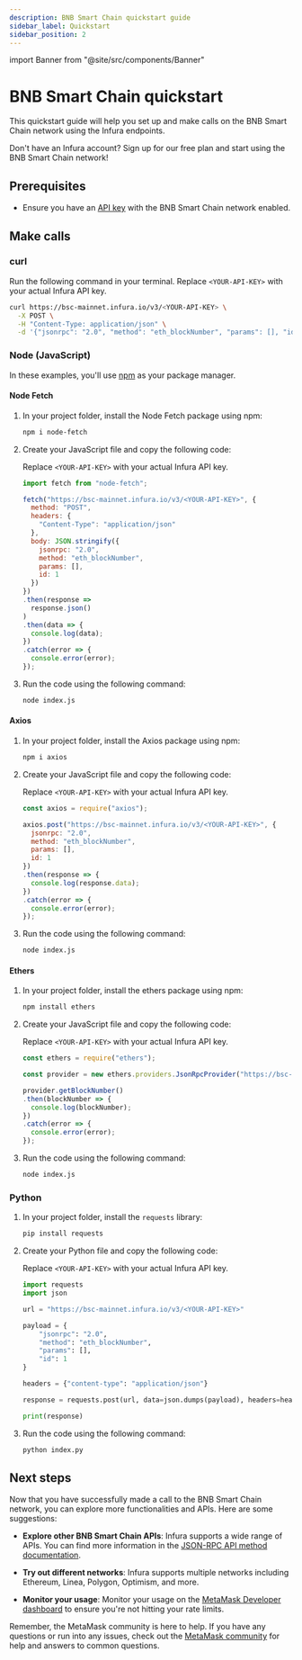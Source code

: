 ```yaml
---
description: BNB Smart Chain quickstart guide
sidebar_label: Quickstart
sidebar_position: 2
---
```


import Banner from "@site/src/components/Banner"

# BNB Smart Chain quickstart

This quickstart guide will help you set up and make calls on the BNB Smart Chain network using the Infura endpoints.

<Banner>
Don't have an Infura account? Sign up for our free plan and start using the BNB Smart Chain network!
</Banner>

## Prerequisites

- Ensure you have an [API key](/developer-tools/dashboard/get-started/create-api/) with the BNB Smart Chain network enabled.

## Make calls

### curl

Run the following command in your terminal. Replace `<YOUR-API-KEY>` with your actual Infura API key.

```bash
curl https://bsc-mainnet.infura.io/v3/<YOUR-API-KEY> \
  -X POST \
  -H "Content-Type: application/json" \
  -d '{"jsonrpc": "2.0", "method": "eth_blockNumber", "params": [], "id": 1}'
```

### Node (JavaScript)

In these examples, you'll use [npm](https://docs.npmjs.com/downloading-and-installing-node-js-and-npm) as your package manager.

#### Node Fetch

1. In your project folder, install the Node Fetch package using npm:

    ```bash
    npm i node-fetch
    ``````

1. Create your JavaScript file and copy the following code:

    Replace `<YOUR-API-KEY>` with your actual Infura API key.

    ```javascript title="index.js"
    import fetch from "node-fetch";

    fetch("https://bsc-mainnet.infura.io/v3/<YOUR-API-KEY>", {
      method: "POST",
      headers: {
        "Content-Type": "application/json"
      },
      body: JSON.stringify({
        jsonrpc: "2.0",
        method: "eth_blockNumber",
        params: [],
        id: 1
      })
    })
    .then(response =>
      response.json()
    )
    .then(data => {
      console.log(data);
    })
    .catch(error => {
      console.error(error);
    });
    ```

1. Run the code using the following command:

    ```bash
    node index.js
    ```

#### Axios

1. In your project folder, install the Axios package using npm:

    ```bash
    npm i axios
    ``````

1. Create your JavaScript file and copy the following code:

    Replace `<YOUR-API-KEY>` with your actual Infura API key.

    ```javascript title="index.js"
    const axios = require("axios");
    
    axios.post("https://bsc-mainnet.infura.io/v3/<YOUR-API-KEY>", {
      jsonrpc: "2.0",
      method: "eth_blockNumber",
      params: [],
      id: 1
    })
    .then(response => {
      console.log(response.data);
    })
    .catch(error => {
      console.error(error);
    });
    ```

1. Run the code using the following command:

    ```bash
    node index.js
    ```

#### Ethers

1. In your project folder, install the ethers package using npm:

    ```bash
    npm install ethers
    ``````

1. Create your JavaScript file and copy the following code:

    Replace `<YOUR-API-KEY>` with your actual Infura API key.

    ```javascript title="index.js"
    const ethers = require("ethers");

    const provider = new ethers.providers.JsonRpcProvider("https://bsc-mainnet.infura.io/v3/<YOUR-API-KEY>");

    provider.getBlockNumber()
    .then(blockNumber => {
      console.log(blockNumber);
    })
    .catch(error => {
      console.error(error);
    });
    ```

1. Run the code using the following command:

    ```bash
    node index.js
    ```

### Python

1. In your project folder, install the `requests` library:

    ```bash
    pip install requests
    ``````

1. Create your Python file and copy the following code:

    Replace `<YOUR-API-KEY>` with your actual Infura API key.

    ```python title="index.py"
    import requests
    import json

    url = "https://bsc-mainnet.infura.io/v3/<YOUR-API-KEY>"

    payload = {
        "jsonrpc": "2.0",
        "method": "eth_blockNumber",
        "params": [],
        "id": 1
    }

    headers = {"content-type": "application/json"}

    response = requests.post(url, data=json.dumps(payload), headers=headers).json()

    print(response)
    ```

1. Run the code using the following command:

    ```bash
    python index.py
    ```

## Next steps

Now that you have successfully made a call to the BNB Smart Chain network, you can explore more functionalities and APIs. Here are some suggestions:

- **Explore other BNB Smart Chain APIs**: Infura supports a wide range of APIs. You can find more information in the
[JSON-RPC API method documentation](json-rpc-methods/index.md).

- **Try out different networks**: Infura supports multiple networks including Ethereum, Linea, Polygon, Optimism, and more.

- **Monitor your usage**: Monitor your usage on the [MetaMask Developer dashboard](/developer-tools/dashboard/how-to/dashboard-stats) to ensure you're not hitting your rate limits.

Remember, the MetaMask community is here to help. If you have any questions or run into any issues, check out the
[MetaMask community](https://community.metamask.io/) for help and answers to common questions.
